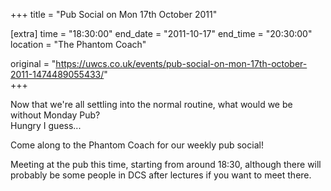 +++
title = "Pub Social on Mon 17th October 2011"

[extra]
time = "18:30:00"
end_date = "2011-10-17"
end_time = "20:30:00"
location = "The Phantom Coach"

original = "https://uwcs.co.uk/events/pub-social-on-mon-17th-october-2011-1474489055433/"    
+++

Now that we're all settling into the normal routine, what would we be without Monday Pub?  
Hungry I guess...

Come along to the Phantom Coach for our weekly pub social\!

Meeting at the pub this time, starting from around 18:30, although there will probably be some people in DCS after lectures if you want to meet there.

